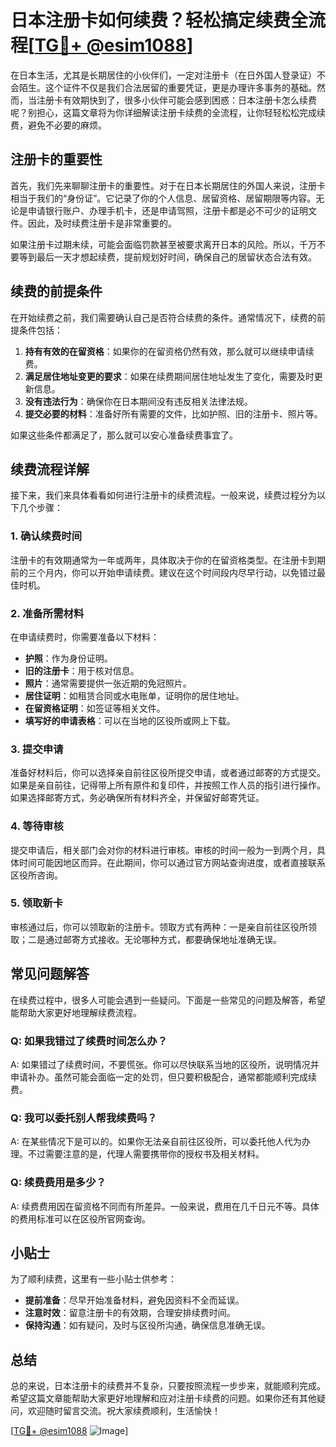 # 日本注册卡如何续费？轻松搞定续费全流程[[TG💪+ @esim1088](https://t.me/s/esim1088)]

在日本生活，尤其是长期居住的小伙伴们，一定对注册卡（在日外国人登录证）不会陌生。这个证件不仅是我们合法居留的重要凭证，更是办理许多事务的基础。然而，当注册卡有效期快到了，很多小伙伴可能会感到困惑：日本注册卡怎么续费呢？别担心，这篇文章将为你详细解读注册卡续费的全流程，让你轻轻松松完成续费，避免不必要的麻烦。

## 注册卡的重要性

首先，我们先来聊聊注册卡的重要性。对于在日本长期居住的外国人来说，注册卡相当于我们的“身份证”。它记录了你的个人信息、居留资格、居留期限等内容。无论是申请银行账户、办理手机卡，还是申请驾照，注册卡都是必不可少的证明文件。因此，及时续费注册卡是非常重要的。

如果注册卡过期未续，可能会面临罚款甚至被要求离开日本的风险。所以，千万不要等到最后一天才想起续费，提前规划好时间，确保自己的居留状态合法有效。

## 续费的前提条件

在开始续费之前，我们需要确认自己是否符合续费的条件。通常情况下，续费的前提条件包括：

1. **持有有效的在留资格**：如果你的在留资格仍然有效，那么就可以继续申请续费。
2. **满足居住地址变更的要求**：如果在续费期间居住地址发生了变化，需要及时更新信息。
3. **没有违法行为**：确保你在日本期间没有违反相关法律法规。
4. **提交必要的材料**：准备好所有需要的文件，比如护照、旧的注册卡、照片等。

如果这些条件都满足了，那么就可以安心准备续费事宜了。

## 续费流程详解

接下来，我们来具体看看如何进行注册卡的续费流程。一般来说，续费过程分为以下几个步骤：

### 1. 确认续费时间

注册卡的有效期通常为一年或两年，具体取决于你的在留资格类型。在注册卡到期前的三个月内，你可以开始申请续费。建议在这个时间段内尽早行动，以免错过最佳时机。

### 2. 准备所需材料

在申请续费时，你需要准备以下材料：

- **护照**：作为身份证明。
- **旧的注册卡**：用于核对信息。
- **照片**：通常需要提供一张近期的免冠照片。
- **居住证明**：如租赁合同或水电账单，证明你的居住地址。
- **在留资格证明**：如签证等相关文件。
- **填写好的申请表格**：可以在当地的区役所或网上下载。

### 3. 提交申请

准备好材料后，你可以选择亲自前往区役所提交申请，或者通过邮寄的方式提交。如果是亲自前往，记得带上所有原件和复印件，并按照工作人员的指引进行操作。如果选择邮寄方式，务必确保所有材料齐全，并保留好邮寄凭证。

### 4. 等待审核

提交申请后，相关部门会对你的材料进行审核。审核的时间一般为一到两个月，具体时间可能因地区而异。在此期间，你可以通过官方网站查询进度，或者直接联系区役所咨询。

### 5. 领取新卡

审核通过后，你可以领取新的注册卡。领取方式有两种：一是亲自前往区役所领取；二是通过邮寄方式接收。无论哪种方式，都要确保地址准确无误。

## 常见问题解答

在续费过程中，很多人可能会遇到一些疑问。下面是一些常见的问题及解答，希望能帮助大家更好地理解续费流程。

### Q: 如果我错过了续费时间怎么办？

A: 如果错过了续费时间，不要慌张。你可以尽快联系当地的区役所，说明情况并申请补办。虽然可能会面临一定的处罚，但只要积极配合，通常都能顺利完成续费。

### Q: 我可以委托别人帮我续费吗？

A: 在某些情况下是可以的。如果你无法亲自前往区役所，可以委托他人代为办理。不过需要注意的是，代理人需要携带你的授权书及相关材料。

### Q: 续费费用是多少？

A: 续费费用因在留资格不同而有所差异。一般来说，费用在几千日元不等。具体的费用标准可以在区役所官网查询。

## 小贴士

为了顺利续费，这里有一些小贴士供参考：

- **提前准备**：尽早开始准备材料，避免因资料不全而延误。
- **注意时效**：留意注册卡的有效期，合理安排续费时间。
- **保持沟通**：如有疑问，及时与区役所沟通，确保信息准确无误。

## 总结

总的来说，日本注册卡的续费并不复杂，只要按照流程一步步来，就能顺利完成。希望这篇文章能帮助大家更好地理解和应对注册卡续费的问题。如果你还有其他疑问，欢迎随时留言交流。祝大家续费顺利，生活愉快！

[[TG💪+ @esim1088](https://t.me/s/esim1088) ![Image](https://i.postimg.cc/4NQfJmqS/Snipaste-2025-05-13-00-14-12.png)]
